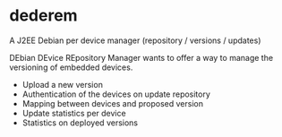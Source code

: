 # dederem
A J2EE Debian per device manager (repository / versions / updates)

DEbian DEvice REpository Manager wants to offer a way to manage the versioning of embedded devices.
- Upload a new version
- Authentication of the devices on update repository
- Mapping between devices and proposed version
- Update statistics per device
- Statistics on deployed versions

